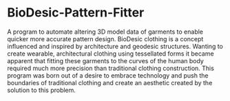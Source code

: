 # BioDesic-Pattern-Fitter
A program to automate altering 3D model data of garments to enable quicker more accurate pattern design.
BioDesic clothing is a concept influenced and inspired by architecture and geodesic structures. Wanting to create wearable, architectural clothing using tessellated forms it became apparent that fitting these garments to the curves of the human body required much more precision than traditional clothing construction. This program was born out of a desire to embrace technology and push the boundaries of traditional clothing and create an aesthetic created by the solution to this problem.
